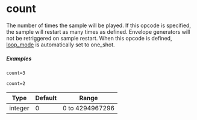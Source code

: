 ---
---
# count

The number of times the sample will be played. If this opcode is specified, the
sample will restart as many times as defined. Envelope generators will not be
retriggered on sample restart. When this opcode is defined, [loop_mode](loop_mode)
is automatically set to one_shot.

##### Examples

```
count=3

count=2
```

| Type    | Default | Range           |
| ---     | ---     | ---             |
| integer | 0       | 0 to 4294967296 |
